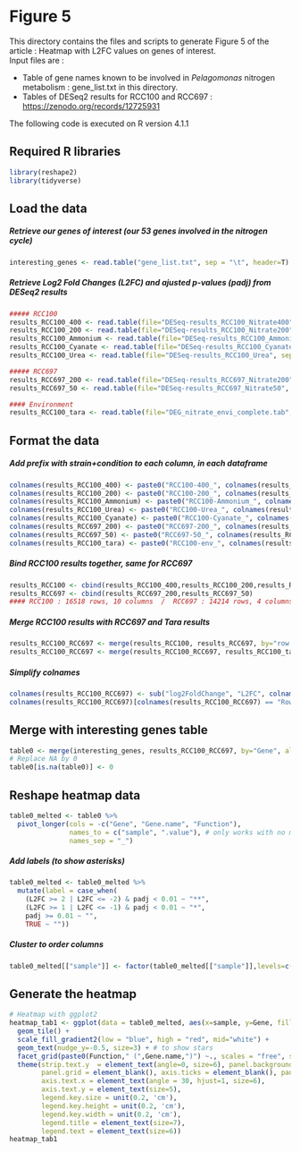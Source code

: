 # Figure 5
This directory contains the files and scripts to generate Figure 5 of the article : Heatmap with L2FC values on genes of interest.  
Input files are :  
- Table of gene names known to be involved in *Pelagomonas* nitrogen metabolism : gene_list.txt in this directory.
- Tables of DESeq2 results for RCC100 and RCC697 : https://zenodo.org/records/12725931

The following code is executed on R version 4.1.1  

## Required R libraries
```r
library(reshape2)
library(tidyverse)
```

## Load the data

##### Retrieve our genes of interest (our 53 genes involved in the nitrogen cycle)
```r
interesting_genes <- read.table("gene_list.txt", sep = "\t", header=T)
```

##### Retrieve Log2 Fold Changes (L2FC) and ajusted p-values (padj) from DESeq2 results
```r
##### RCC100
results_RCC100_400 <- read.table(file="DESeq-results_RCC100_Nitrate400", sep = "\t", header=T)[,c(2,5)]
results_RCC100_200 <- read.table(file="DESeq-results_RCC100_Nitrate200", sep = "\t", header=T)[,c(2,5)]
results_RCC100_Ammonium <- read.table(file="DESeq-results_RCC100_Ammonium", sep = "\t", header=T)[,c(2,5)]
results_RCC100_Cyanate <- read.table(file="DESeq-results_RCC100_Cyanate", sep = "\t", header=T)[,c(2,5)]
results_RCC100_Urea <- read.table(file="DESeq-results_RCC100_Urea", sep = "\t", header=T)[,c(2,5)]

##### RCC697
results_RCC697_200 <- read.table(file="DESeq-results_RCC697_Nitrate200", sep = "\t", header=T)[,c(2,5)]
results_RCC697_50 <- read.table(file="DESeq-results_RCC697_Nitrate50", sep = "\t", header=T)[,c(2,5)]

#### Environment
results_RCC100_tara <- read.table(file="DEG_nitrate_envi_complete.tab", sep = "\t", header=T)[,c(2,6)]
```

## Format the data
##### Add prefix with strain+condition to each column, in each dataframe
```r
colnames(results_RCC100_400) <- paste0("RCC100-400_", colnames(results_RCC100_400))
colnames(results_RCC100_200) <- paste0("RCC100-200_", colnames(results_RCC100_200))
colnames(results_RCC100_Ammonium) <- paste0("RCC100-Ammonium_", colnames(results_RCC100_Ammonium))
colnames(results_RCC100_Urea) <- paste0("RCC100-Urea_", colnames(results_RCC100_Urea))
colnames(results_RCC100_Cyanate) <- paste0("RCC100-Cyanate_", colnames(results_RCC100_Cyanate))
colnames(results_RCC697_200) <- paste0("RCC697-200_", colnames(results_RCC697_200))
colnames(results_RCC697_50) <- paste0("RCC697-50_", colnames(results_RCC697_50))
colnames(results_RCC100_tara) <- paste0("RCC100-env_", colnames(results_RCC100_tara))
```

##### Bind RCC100 results together, same for RCC697
```r
results_RCC100 <- cbind(results_RCC100_400,results_RCC100_200,results_RCC100_Ammonium,results_RCC100_Urea,results_RCC100_Cyanate)
results_RCC697 <- cbind(results_RCC697_200,results_RCC697_50)
#### RCC100 : 16518 rows, 10 columns  /  RCC697 : 14214 rows, 4 columns (3 genes are not in RCC100 results)
```

##### Merge RCC100 results with RCC697 and Tara results
```r
results_RCC100_RCC697 <- merge(results_RCC100, results_RCC697, by="row.names", all.x=T, all.y=T) # 16521 rows, 15 columns
results_RCC100_RCC697 <- merge(results_RCC100_RCC697, results_RCC100_tara, by.x="Row.names", by.y="row.names", all.x=T, all.y=T) # 16521 rows, 17 columns
```

##### Simplify colnames
```r
colnames(results_RCC100_RCC697) <- sub("log2FoldChange", "L2FC", colnames(results_RCC100_RCC697))
colnames(results_RCC100_RCC697)[colnames(results_RCC100_RCC697) == "Row.names"] <- "Gene"
```

## Merge with interesting genes table
```r
table0 <- merge(interesting_genes, results_RCC100_RCC697, by="Gene", all.x=F, all.y=F) # 52 rows, 17 columns
# Replace NA by 0
table0[is.na(table0)] <- 0
```

## Reshape heatmap data
```r
table0_melted <- table0 %>%
  pivot_longer(cols = -c("Gene", "Gene.name", "Function"),
               names_to = c("sample", ".value"), # only works with no majuscules
               names_sep = "_")
```
##### Add labels (to show asterisks)
```r
table0_melted <- table0_melted %>%
  mutate(label = case_when(
    (L2FC >= 2 | L2FC <= -2) & padj < 0.01 ~ "**",
    (L2FC >= 1 | L2FC <= -1) & padj < 0.01 ~ "*",
    padj >= 0.01 ~ "",
    TRUE ~ ""))
```
##### Cluster to order columns
```r
table0_melted[["sample"]] <- factor(table0_melted[["sample"]],levels=c("RCC100-env","RCC697-200","RCC697-50","RCC100-400","RCC100-200","RCC100-Ammonium","RCC100-Cyanate","RCC100-Urea"))
```

## Generate the heatmap
```r
# Heatmap with ggplot2
heatmap_tab1 <- ggplot(data = table0_melted, aes(x=sample, y=Gene, fill=L2FC, label=label)) +
  geom_tile() +
  scale_fill_gradient2(low = "blue", high = "red", mid="white") +
  geom_text(nudge_y=-0.5, size=3) + # to show stars
  facet_grid(paste0(Function," (",Gene.name,")") ~., scales = "free", space = "free") +
  theme(strip.text.y  = element_text(angle=0, size=6), panel.background = element_blank(),
        panel.grid = element_blank(), axis.ticks = element_blank(), panel.spacing=unit(0.1, "lines"),
        axis.text.x = element_text(angle = 30, hjust=1, size=6),
        axis.text.y = element_text(size=5),
        legend.key.size = unit(0.2, 'cm'), 
        legend.key.height = unit(0.2, 'cm'), 
        legend.key.width = unit(0.2, 'cm'), 
        legend.title = element_text(size=7), 
        legend.text = element_text(size=6)) 
heatmap_tab1
```
